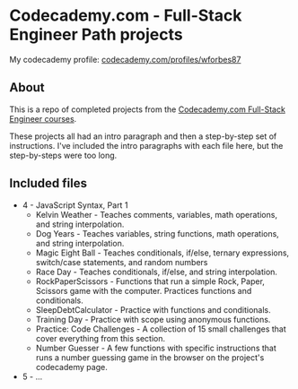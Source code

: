 # Codecademy.com - Full-Stack Engineer Path projects

My codecademy profile: [codecademy.com/profiles/wforbes87](https://www.codecademy.com/profiles/wforbes87)

## About

This is a repo of completed projects from the [Codecademy.com Full-Stack Engineer courses](https://www.codecademy.com/learn/paths/full-stack-engineer-career-path).


These projects all had an intro paragraph and then a step-by-step set of instructions. I've included the intro paragraphs with each file here, but the step-by-steps were too long.

## Included files

- 4 - JavaScript Syntax, Part 1
  - Kelvin Weather - Teaches comments, variables, math operations, and string interpolation.
  - Dog Years - Teaches variables, string functions, math operations, and string interpolation.
  - Magic Eight Ball - Teaches conditionals, if/else, ternary expressions, switch/case statements, and random numbers
  - Race Day - Teaches conditionals, if/else, and string interpolation.
  - RockPaperScissors - Functions that run a simple Rock, Paper, Scissors game with the computer. Practices functions and conditionals.
  - SleepDebtCalculator - Practice with functions and conditionals.
  - Training Day - Practice with scope using anonymous functions.
  - Practice: Code Challenges - A collection of 15 small challenges that cover everything from this section.
  - Number Guesser - A few functions with specific instructions that runs a number guessing game in the browser on the project's codecademy page.
- 5 - ...